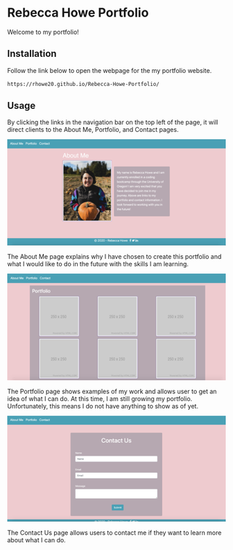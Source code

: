 # Rebecca Howe Portfolio

Welcome to my portfolio!

## Installation

Follow the link below to open the webpage for the my portfolio website.

```bash
https://rhowe20.github.io/Rebecca-Howe-Portfolio/
```

## Usage 

By clicking the links in the navigation bar on the top left of the page, it will direct clients to the About Me, Portfolio, and Contact pages.


![About Me Page](https://github.com/rhowe20/Rebecca-Howe-Portfolio/blob/main/Images/aboutMe.png) 

The About Me page explains why I have chosen to create this portfolio and what I would like to do in the future with the skills I am learning.

![Portfolio Page](https://github.com/rhowe20/Rebecca-Howe-Portfolio/blob/main/Images/portfolio.png)

The Portfolio page shows examples of my work and allows user to get an idea of what I can do. At this time, I am still growing my portfolio. Unfortunately, this means I do not have anything to show as of yet.

![Contact Us Page](https://github.com/rhowe20/Rebecca-Howe-Portfolio/blob/main/Images/contactUs.png) 

The Contact Us page allows users to contact me if they want to learn more about what I can do.